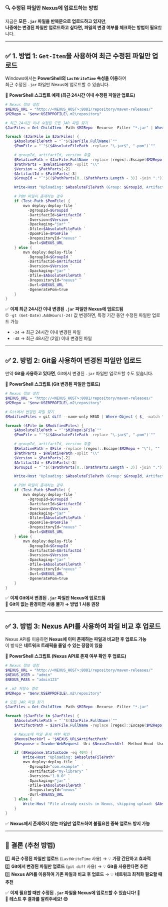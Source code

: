 ### 🔍 **수정된 파일만 Nexus에 업로드하는 방법**
지금은 **모든 `.jar` 파일을 반복문으로 업로드하고 있지만**,  
**나중에는 변경된 파일만 업로드하고 싶다면, 파일의 변경 여부를 체크하는 방법이 필요**합니다.

---

## ✅ **1. 방법 1: `Get-Item`을 사용하여 최근 수정된 파일만 업로드**
Windows에서는 **PowerShell의 `LastWriteTime` 속성을 이용**하여  
최근 수정된 `.jar` 파일만 Nexus에 업로드할 수 있습니다.

📌 **PowerShell 스크립트 예제 (최근 24시간 이내 수정된 파일만 업로드)**  
```powershell
# Nexus 정보 설정
$NEXUS_URL = "http://<NEXUS_HOST>:8081/repository/maven-releases/"
$M2Repo = "$env:USERPROFILE\.m2\repository"

# 최근 24시간 이내 수정된 모든 JAR 파일 찾기
$JarFiles = Get-ChildItem -Path $M2Repo -Recurse -Filter "*.jar" | Where-Object { $_.LastWriteTime -gt (Get-Date).AddHours(-24) }

foreach ($JarFile in $JarFiles) {
    $AbsoluteFilePath = "`"$($JarFile.FullName)`""
    $PomFile = "`"$($AbsoluteFilePath -replace "\.jar$", ".pom")`""

    # groupId, artifactId, version 추출
    $RelativePath = $JarFile.FullName -replace [regex]::Escape($M2Repo + "\"), ""
    $PathParts = $RelativePath -split "\\"
    $Version = $PathParts[-2]
    $ArtifactId = $PathParts[-3]
    $GroupId = "`"$(($PathParts[0..($PathParts.Length - 3)] -join "."))`""

    Write-Host "Uploading: $AbsoluteFilePath (Group: $GroupId, Artifact: $ArtifactId, Version: $Version)"

    # POM 파일이 존재하는 경우
    if (Test-Path $PomFile) {
        mvn deploy:deploy-file `
          -DgroupId=$GroupId `
          -DartifactId=$ArtifactId `
          -Dversion=$Version `
          -Dpackaging="jar" `
          -Dfile=$AbsoluteFilePath `
          -DpomFile=$PomFile `
          -DrepositoryId="nexus" `
          -Durl=$NEXUS_URL
    } else {
        mvn deploy:deploy-file `
          -DgroupId=$GroupId `
          -DartifactId=$ArtifactId `
          -Dversion=$Version `
          -Dpackaging="jar" `
          -Dfile=$AbsoluteFilePath `
          -DrepositoryId="nexus" `
          -Durl=$NEXUS_URL `
          -DgeneratePom=true
    }
}
```

✅ **이제 최근 24시간 이내 변경된 `.jar` 파일만 Nexus에 업로드됨**  
⏰ `-gt (Get-Date).AddHours(-24)` 값 변경하면, 특정 기간 동안 수정된 파일만 업로드 가능  
   - `-24` → 최근 24시간 이내 변경된 파일  
   - `-48` → 최근 48시간 (2일) 이내 변경된 파일  

---

## ✅ **2. 방법 2: Git을 사용하여 변경된 파일만 업로드**
만약 **Git을 사용하고 있다면**, Git에서 변경된 `.jar` 파일만 업로드할 수도 있습니다.

📌 **PowerShell 스크립트 (Git 변경된 파일만 업로드)**
```powershell
# Nexus 정보 설정
$NEXUS_URL = "http://<NEXUS_HOST>:8081/repository/maven-releases/"
$M2Repo = "$env:USERPROFILE\.m2\repository"

# Git에서 변경된 파일 찾기
$ModifiedFiles = git diff --name-only HEAD | Where-Object { $_ -match "\.jar$" }

foreach ($File in $ModifiedFiles) {
    $AbsoluteFilePath = "`"$M2Repo\$File`""
    $PomFile = "`"$($AbsoluteFilePath -replace "\.jar$", ".pom")`""

    # groupId, artifactId, version 추출
    $RelativePath = $File -replace [regex]::Escape($M2Repo + "\"), ""
    $PathParts = $RelativePath -split "\\"
    $Version = $PathParts[-2]
    $ArtifactId = $PathParts[-3]
    $GroupId = "`"$(($PathParts[0..($PathParts.Length - 3)] -join "."))`""

    Write-Host "Uploading: $AbsoluteFilePath (Group: $GroupId, Artifact: $ArtifactId, Version: $Version)"

    # POM 파일이 존재하는 경우
    if (Test-Path $PomFile) {
        mvn deploy:deploy-file `
          -DgroupId=$GroupId `
          -DartifactId=$ArtifactId `
          -Dversion=$Version `
          -Dpackaging="jar" `
          -Dfile=$AbsoluteFilePath `
          -DpomFile=$PomFile `
          -DrepositoryId="nexus" `
          -Durl=$NEXUS_URL
    } else {
        mvn deploy:deploy-file `
          -DgroupId=$GroupId `
          -DartifactId=$ArtifactId `
          -Dversion=$Version `
          -Dpackaging="jar" `
          -Dfile=$AbsoluteFilePath `
          -DrepositoryId="nexus" `
          -Durl=$NEXUS_URL `
          -DgeneratePom=true
    }
}
```

✅ **이제 Git에서 변경된 `.jar` 파일만 Nexus에 업로드됨**  
📌 **Git이 없는 환경이면 사용 불가 → 방법 1 사용 권장**  

---

## ✅ **3. 방법 3: Nexus API를 사용하여 파일 비교 후 업로드**
Nexus API를 이용하면 **Nexus에 이미 존재하는 파일과 비교한 후 업로드 가능**  
이 방식은 **네트워크 트래픽을 줄일 수 있는 장점이 있음**

📌 **PowerShell 스크립트 (Nexus API로 존재 여부 확인 후 업로드)**
```powershell
# Nexus 정보 설정
$NEXUS_URL = "http://<NEXUS_HOST>:8081/repository/maven-releases/"
$NEXUS_USER = "admin"
$NEXUS_PASS = "admin123"

# .m2 저장소 경로
$M2Repo = "$env:USERPROFILE\.m2\repository"

# 모든 JAR 파일 찾기
$JarFiles = Get-ChildItem -Path $M2Repo -Recurse -Filter "*.jar"

foreach ($JarFile in $JarFiles) {
    $AbsoluteFilePath = "`"$($JarFile.FullName)`""
    $ArtifactPath = $JarFile.FullName -replace [regex]::Escape($M2Repo + "\"), ""

    # Nexus에 파일 존재 여부 확인
    $NexusCheckUrl = "$NEXUS_URL$ArtifactPath"
    $Response = Invoke-WebRequest -Uri $NexusCheckUrl -Method Head -UseBasicParsing -Credential (New-Object PSCredential $NEXUS_USER, (ConvertTo-SecureString $NEXUS_PASS -AsPlainText -Force))

    if ($Response.StatusCode -eq 404) {
        Write-Host "Uploading: $AbsoluteFilePath"
        mvn deploy:deploy-file `
          -DgroupId="com.example" `
          -DartifactId="my-library" `
          -Dversion="1.0.0" `
          -Dpackaging="jar" `
          -Dfile=$AbsoluteFilePath `
          -DrepositoryId="nexus" `
          -Durl=$NEXUS_URL
    } else {
        Write-Host "File already exists in Nexus, skipping upload: $AbsoluteFilePath"
    }
}
```

✅ **Nexus에서 존재하지 않는 파일만 업로드하여 불필요한 중복 업로드 방지 가능**  

---

## 🚀 **결론 (추천 방법)**
1️⃣ **최근 수정된 파일만 업로드** (`LastWriteTime` 사용) → 💡 **가장 간단하고 효과적**  
2️⃣ **Git에서 변경된 파일만 업로드** (`git diff` 사용) → 💡 **Git을 사용한다면 추천**  
3️⃣ **Nexus API를 이용하여 기존 파일과 비교 후 업로드** → 💡 **네트워크 최적화 필요할 때 추천**  

✅ **이제 필요할 때만 수정된 `.jar` 파일을 Nexus에 업로드할 수 있습니다! 🚀**  
🚀 **테스트 후 결과를 알려주세요! 😊**